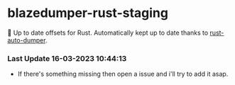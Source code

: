# blazedumper-rust-staging

🚀 Up to date offsets for Rust. Automatically kept up to date thanks to [rust-auto-dumper](https://github.com/Akandesh/rust-auto-dumper).


### Last Update 16-03-2023 10:44:13
- If there's something missing then open a issue and i'll try to add it asap.